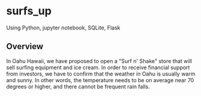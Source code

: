 # surfs_up
Using Python, jupyter notebook, SQLite, Flask

## Overview

In Oahu Hawaii, we have proposed to open a "Surf n' Shake" store that will sell surfing equipment and ice cream. In order to receive financial support from investors, we have to confirm that the weather in Oahu is usually warm and sunny. In other words, the temperature needs to be on average near 70 degrees or higher, and there cannot be frequent rain falls. 
